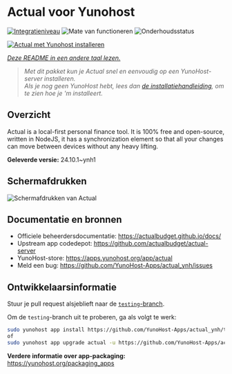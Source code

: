 <!--
NB: Deze README is automatisch gegenereerd door <https://github.com/YunoHost/apps/tree/master/tools/readme_generator>
Hij mag NIET handmatig aangepast worden.
-->

# Actual voor Yunohost

[![Integratieniveau](https://dash.yunohost.org/integration/actual.svg)](https://ci-apps.yunohost.org/ci/apps/actual/) ![Mate van functioneren](https://ci-apps.yunohost.org/ci/badges/actual.status.svg) ![Onderhoudsstatus](https://ci-apps.yunohost.org/ci/badges/actual.maintain.svg)

[![Actual met Yunohost installeren](https://install-app.yunohost.org/install-with-yunohost.svg)](https://install-app.yunohost.org/?app=actual)

*[Deze README in een andere taal lezen.](./ALL_README.md)*

> *Met dit pakket kun je Actual snel en eenvoudig op een YunoHost-server installeren.*  
> *Als je nog geen YunoHost hebt, lees dan [de installatiehandleiding](https://yunohost.org/install), om te zien hoe je 'm installeert.*

## Overzicht

Actual is a local-first personal finance tool. It is 100% free and open-source, written in NodeJS, it has a synchronization element so that all your changes can move between devices without any heavy lifting.

**Geleverde versie:** 24.10.1~ynh1

## Schermafdrukken

![Schermafdrukken van Actual](./doc/screenshots/screenshot.png)

## Documentatie en bronnen

- Officiele beheerdersdocumentatie: <https://actualbudget.github.io/docs/>
- Upstream app codedepot: <https://github.com/actualbudget/actual-server>
- YunoHost-store: <https://apps.yunohost.org/app/actual>
- Meld een bug: <https://github.com/YunoHost-Apps/actual_ynh/issues>

## Ontwikkelaarsinformatie

Stuur je pull request alsjeblieft naar de [`testing`-branch](https://github.com/YunoHost-Apps/actual_ynh/tree/testing).

Om de `testing`-branch uit te proberen, ga als volgt te werk:

```bash
sudo yunohost app install https://github.com/YunoHost-Apps/actual_ynh/tree/testing --debug
of
sudo yunohost app upgrade actual -u https://github.com/YunoHost-Apps/actual_ynh/tree/testing --debug
```

**Verdere informatie over app-packaging:** <https://yunohost.org/packaging_apps>

